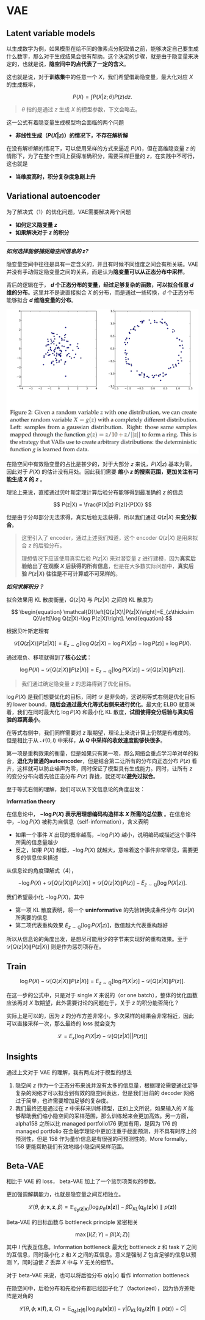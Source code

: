 # VAE

## Latent variable models

以生成数字为例，如果模型在给不同的像素点分配取值之前，能够决定自己要生成什么数字，那么对于生成结果会很有帮助。这个决定的步骤，就是由于隐变量来决定的，也就是说，**隐空间中的点代表了一定的含义**。

这也就是说，对于**训练集**中的任意一个 $X$，我们希望借助隐变量，最大化对应 $X$ 的生成概率，

$$
\begin{equation}
P(X)=\int P(X|z;\theta)P(z)dz.
\end{equation}
$$

> $\theta$ 指的是通过 $z$ 生成 $X$ 的模型参数，下文会略去。

这一公式有着隐变量生成模型均会面临的两个问题

- **非线性生成（$P(X|z)$）的情况下，不存在解析解**

在没有解析解的情况下，可以使用采样的方式来逼近 $P(X)$，但在高维隐变量 $z$ 的情形下，为了在整个空间上获得准确积分，需要采样巨量的 $z$，在实践中不可行，这也就是

- **当维度高时，积分复杂度急剧上升**


## Variational autoencoder

为了解决式（1）的优化问题，VAE需要解决两个问题

- **如何定义隐变量 $z$**
- **如果解决对于 $z$ 的积分**

<hr>

***如何选择能够捕捉隐空间信息的 $z$?***

隐变量空间中往往是具有一定含义的，并且有时候不同维度之间会有所关联。VAE 并没有手动假定隐变量之间的关系，而是认为**隐变量可以从正态分布中采样**。

背后的逻辑在于， **$d$ 个正态分布的变量，经过足够复杂的函数，可以拟合任意 $d$ 维的分布**。这里并不是说直接拟合 $X$ 的分布，而是通过一些转换，$d$ 个正态分布能够拟合 **$d$ 维隐变量的分布**。

<div align='center'>

![](../image/20250217PP1.jpg)

</div>

在隐空间中有效隐变量的占比是甚少的，对于大部分 $z$ 来说，$P(X|z)$ 基本为零，因此对于 $P(X)$ 的估计没有用处。因此我们需要 **缩小 $z$ 的搜索范围，更加关注有可能生成 $X$ 的 $z$** 。


理论上来说，直接通过贝叶斯定理计算后验分布能够得到最准确的 $z$ 的信息

$$
P(z|X) = \frac{P(X|z) P(z)}{P(X)} 
$$

但是由于分母部分无法求得，真实后验无法获得，所以我们通过 $Q(z|X)$ 来**变分拟合**。

> 这里引入了 encoder，通过上述我们知道，这个 encoder $Q(z|X)$ 是用来拟合 $z$ 的后验分布。
>
> 理想情况下应该使用真实后验 $P(z|X)$ 来对潜变量 $z$ 进行建模，因为**真实后验给出了在观察 $X$ 后获得的所有信息**，但是在大多数实际问题中，**真实后验 $P(z|X)$ 往往是不可计算或不可采样的**。

***如何求解积分？***

拟合效果用 KL 散度衡量，$Q(z|X)$ 与 $P(z|X)$ 之间的 KL 散度为

$$
\begin{equation}
\mathcal{D}\left[Q(z|X)\|P(z|X)\right]=E_{z\thicksim Q}\left[\log Q(z|X)-\log P(z|X)\right].
\end{equation}
$$

根据贝叶斯定理有

$$
\begin{equation}
\mathcal{D}\left[Q(z|X)\|P(z|X)\right]=E_{z\sim Q}\left[\log Q(z|X)-\log P(X|z)-\log P(z)\right]+\log P(X).
\end{equation}
$$

通过取负、移项就得到了**核心公式**：

$$
\begin{equation}
\log P(X)-\mathcal{D}\left[Q(z|X)\|P(z|X)\right]=E_{z\sim\mathbb{Q}}\left[\log P(X|z)\right]-\mathcal{D}\left[Q(z|X)\|P(z)\right].
\end{equation}
$$

> 我们通过确定隐变量 $z$ 的思路得到了优化目标。

$\log P(X)$ 是我们想要优化的目标，同时 $\mathcal{D}$ 是非负的，这说明等式右侧是优化目标的 lower bound，**随后会通过最大化等式右侧来进行优化**。最大化 ELBO 就意味着，我们在同时最大化 $\log P(X)$ 和最小化 KL 散度，**试图使得变分后验与真实后验的距离最小**。

在等式右侧中，我们同样需要对 $z$ 取期望，理论上来说计算上仍然是有难度的。但是相比于从 $\mathcal{N}(0,I)$ 中采样，**从 $Q$ 中采样的收敛速度能够快很多**。

第一项是重构效果的衡量，但是如果只有第一项，那么网络会重点学习单对单的拟合，**退化为普通的autoencoder**，但是结合第二让所有的分布向正态分布 $P(z)$ 看齐，这样就可以防止噪声为零，同时保证了模型具有生成能力。同时，让所有 $z$ 的变分分布向着先验正态分布 $P(z)$ 靠拢，就还可以**避免过拟合**。

至于等式右侧的理解，我们可以从下文信息论的角度出发：

**Information theory**

在信息论中， **$-\log P(X)$ 表示用理想编码构造样本 $X$ 所需的总位数** 。在信息论中，$-\log P(X)$ 被称为自信息（self-information），含义表明

- 如果一个事件 $X$ 出现的概率越高，$-\log P(X)$ 越小，说明编码或描述这个事件所需的信息量越少
- 反之，如果 $P(X)$ 越低，$-\log P(X)$ 就越大，意味着这个事件非常罕见，需要更多的信息位来描述 

从信息论的角度理解式（4），

$$
\begin{equation}
-\log P(X)+\mathcal{D}\left[Q(z|X)\|P(z|X)\right]=\mathcal{D}\left[Q(z|X)\|P(z)\right] - E_{z\sim\mathbb{Q}}\left[\log P(X|z)\right].
\end{equation}
$$

我们希望最小化 $-\log P(X)$，其中

- 第一项 KL 散度表明，将一个 **uninformative** 的先验转换成条件分布 $Q(z|X)$ 所需要的信息
- 第二项代表重构效果 $E_{z\sim\mathbb{Q}}\left[\log P(X|z)\right]$，数值越大代表重构越好

所以从信息论的角度出发，是想尽可能用少的字节来实现好的重构效果。至于 $\mathcal{D}\left[Q(z|X)\|P(z|X)\right]$ 则是作为惩罚项存在。

## Train

$$
\log P(X)-\mathcal{D}\left[Q(z|X)\|P(z|X)\right]=E_{z\sim\mathbb{Q}}\left[\log P(X|z)\right]-\mathcal{D}\left[Q(z|X)\|P(z)\right].
$$

在这一步的公式中，只是对于 single $X$ 来说的（or one batch），整体的优化函数应该再对 $X$ 取期望，此外需要讨论的问题在于，关于 $z$ 的积分能否简化？

实际上是可以的，因为 $z$ 的分布方差非常小，多次采样的结果会非常相近，因此可以直接采样一次，那么最终的 loss 就会变为

$$
\begin{equation}
\mathcal{L} = E_x \left[ \log P(X|z) - \mathcal{D}[Q(z|X)||P(z)] \right]
\end{equation}
$$

## Insights

通过上文对于 VAE 的理解，我有两点对于模型的想法

1. 隐空间 $z$ 作为一个正态分布来说并没有太多的信息量，根据理论需要通过足够复杂的网络才可以拟合到有效的隐空间表达，但是我们目前的 decoder 网络过于简单，也许需要增加足够的复杂度。
2. 我们最终还是通过在 $z$ 中采样来训练模型，正如上文所说，如果输入的 $X$ 能够帮助我们缩小隐空间的采样范围，那么训练起来会更加高效。另一方面，alpha158 之所以比 managed portfolio176 更加有用，是因为 176 的 managed portfolio 在金融学理论中更加注重于截面预测，并不具有时序上的预测性，但是 158 作为量价信息是有很强的可预测性的。More formally，158 更能帮助我们有效地缩小隐空间采样范围。


## Beta-VAE

相比于 VAE 的 loss， beta-VAE 加上了一个惩罚项类似的参数。

更加强调解耦能力，也就是隐变量之间互相独立。

$$
\mathcal{L}(\theta,\phi;\mathbf{x},\mathbf{z},\beta)=\mathbb{E}_{q_\phi(\mathbf{z}|\mathbf{x})}[\log p_\theta(\mathbf{x}|\mathbf{z})]-\beta D_{KL}\left(q_\phi(\mathbf{z}|\mathbf{x})\parallel p(\mathbf{z})\right)
$$

Beta-VAE 的目标函数与 bottleneck principle 紧密相关

$$
\max[I(Z;Y)-\beta I(X;Z)]
$$

其中 $I$ 代表互信息。Information bottleneck 最大化 bottleneck $z$ 和 task $Y$ 之间的互信息，同时最小化 $z$ 和 $X$ 之间的互信息。意义是强制 $Z$ 包含足够的信息以预测 $Y$，同时迫使 $Z$ 丢弃 $X$ 中与 $Y$ 无关的细节。

对于 beta-VAE 来说，也可以将后验分布 $q(q|x)$ 看作 information bottleneck

在隐空间中，后验分布和先验分布都已经因子化了（factorized），因为协方差矩阵是对角的

$$
\mathcal{L}(\theta,\phi;\mathbf{x}(\mathbf{f}),\mathbf{z},C)=\mathbb{E}_{q_\phi(\mathbf{z}|\mathbf{f})}[\log p_\theta(\mathbf{x}|\mathbf{z})]-\gamma\left|D_{KL}\left(q_\phi(\mathbf{z}|\mathbf{f})\parallel p(\mathbf{z})\right)-C\right|
$$





